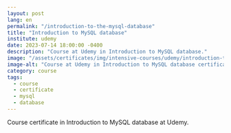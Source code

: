 ```yaml
---
layout: post
lang: en
permalink: "/introduction-to-the-mysql-database"
title: "Introduction to MySQL database"
institute: udemy
date: 2023-07-14 18:00:00 -0400
description: "Course at Udemy in Introduction to MySQL database."
image: "/assets/certificates/img/intensive-courses/udemy/introduction-to-the-mysql-database.jpg"
image-alt: "Course at Udemy in Introduction to MySQL database certificate."
category: course
tags:
  - course
  - certificate
  - mysql
  - database
---
```


Course certificate in Introduction to MySQL database at Udemy.
